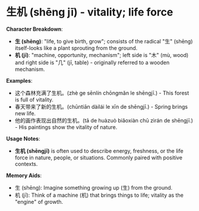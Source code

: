 # **生机 (shēng jī) - vitality; life force**

**Character Breakdown**:  
- **生 (shēng)**: "life, to give birth, grow"; consists of the radical "生" (shēng) itself-looks like a plant sprouting from the ground.  
- **机 (jī)**: "machine, opportunity, mechanism"; left side is "木" (mù, wood) and right side is "几" (jī, table) - originally referred to a wooden mechanism.

**Examples**:  
- 这个森林充满了生机。(zhè ge sēnlín chōngmǎn le shēngjī.) - This forest is full of vitality.  
- 春天带来了新的生机。(chūntiān dàilái le xīn de shēngjī.) - Spring brings new life.  
- 他的画作表现出自然的生机。(tā de huàzuò biǎoxiàn chū zìrán de shēngjī.) - His paintings show the vitality of nature.

**Usage Notes**:  
- **生机 (shēngjī)** is often used to describe energy, freshness, or the life force in nature, people, or situations. Commonly paired with positive contexts.

**Memory Aids**:  
- 生 (shēng): Imagine something growing up (生) from the ground.  
- 机 (jī): Think of a machine (机) that brings things to life; vitality as the "engine" of growth.